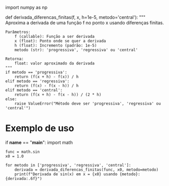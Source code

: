 import numpy as np

def derivada_diferencas_finitas(f, x, h=1e-5, metodo='central'):
    """
    Aproxima a derivada de uma função f no ponto x usando diferenças finitas.

    Parâmetros:
        f (callable): Função a ser derivada
        x (float): Ponto onde se quer a derivada
        h (float): Incremento (padrão: 1e-5)
        metodo (str): 'progressiva', 'regressiva' ou 'central'

    Retorna:
        float: valor aproximado da derivada
    """
    if metodo == 'progressiva':
        return (f(x + h) - f(x)) / h
    elif metodo == 'regressiva':
        return (f(x) - f(x - h)) / h
    elif metodo == 'central':
        return (f(x + h) - f(x - h)) / (2 * h)
    else:
        raise ValueError("Método deve ser 'progressiva', 'regressiva' ou 'central'")

# Exemplo de uso
if __name__ == "__main__":
    import math

    func = math.sin
    x0 = 1.0

    for metodo in ['progressiva', 'regressiva', 'central']:
        derivada = derivada_diferencas_finitas(func, x0, metodo=metodo)
        print(f"Derivada de sin(x) em x = {x0} usando {metodo}: {derivada:.6f}")

